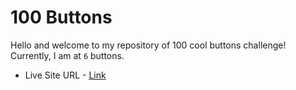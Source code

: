# 100 Buttons

Hello and welcome to my repository of 100 cool buttons challenge! Currently, I am at `6` buttons.

- Live Site URL - [Link](https://buttons-martin-kamir.netlify.app/)